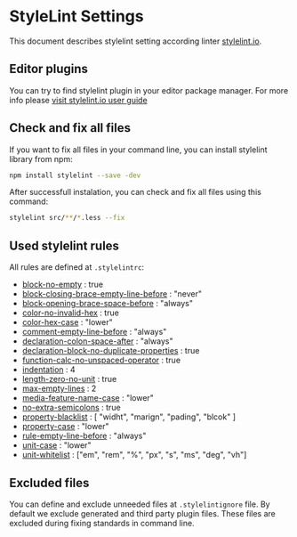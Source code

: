 # StyleLint Settings
This document describes stylelint setting according linter [stylelint.io](https://stylelint.io/).

## Editor plugins
You can try to find stylelint plugin in your editor package manager. For more info please [visit stylelint.io user guide](https://stylelint.io/user-guide/complementary-tools#editor-plugins)

## Check and fix all files
If you want to fix all files in your command line, you can install stylelint library from npm:

``` sh
npm install stylelint --save -dev
```

After successfull instalation, you can check and fix all files using this command:
``` sh
stylelint src/**/*.less --fix
```


## Used stylelint rules

All rules are defined at `.stylelintrc`:

- [block-no-empty](https://stylelint.io/user-guide/rules/block-no-empty) : true
- [block-closing-brace-empty-line-before](https://stylelint.io/user-guide/rules/block-closing-brace-empty-line-before) : "never"
- [block-opening-brace-space-before](https://stylelint.io/user-guide/rules/block-closing-brace-empty-line-before) : "always"
- [color-no-invalid-hex](https://stylelint.io/user-guide/rules/color-no-invalid-hex) : true
- [color-hex-case](https://stylelint.io/user-guide/rules/color-hex-case) : "lower"
- [comment-empty-line-before](https://stylelint.io/user-guide/rules/comment-empty-line-before) : "always"
- [declaration-colon-space-after](https://stylelint.io/user-guide/rules/declaration-colon-space-after) : "always"
- [declaration-block-no-duplicate-properties](https://stylelint.io/user-guide/rules/declaration-block-no-duplicate-properties) : true
- [function-calc-no-unspaced-operator](https://stylelint.io/user-guide/rules/function-calc-no-unspaced-operator) : true
- [indentation](https://stylelint.io/user-guide/rules/indentation) : 4
- [length-zero-no-unit](https://stylelint.io/user-guide/rules/length-zero-no-unit) : true
- [max-empty-lines](https://stylelint.io/user-guide/rules/max-empty-lines) : 2
- [media-feature-name-case](https://stylelint.io/user-guide/rules/media-feature-name-case) : "lower"
- [no-extra-semicolons](https://stylelint.io/user-guide/rules/no-extra-semicolons) : true
- [property-blacklist](https://stylelint.io/user-guide/rules/property-blacklist) : [ "widht", "marign", "pading", "blcok" ]
- [property-case](https://stylelint.io/user-guide/rules/property-case) : "lower"
- [rule-empty-line-before](https://stylelint.io/user-guide/rules/rule-empty-line-before) : "always"
- [unit-case](https://stylelint.io/user-guide/rules/unit-case) : "lower"
- [unit-whitelist](https://stylelint.io/user-guide/rules/unit-whitelist) : ["em", "rem", "%", "px", "s", "ms", "deg", "vh"]

## Excluded files
You can define and exclude unneeded files at `.stylelintignore` file. By default we exclude generated and third party plugin files. These files are excluded during fixing standards in command line.
